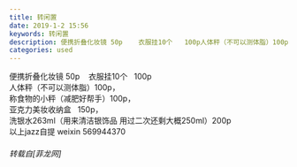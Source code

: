 ```yaml
---
title: 转闲置
date: 2019-1-2 15:56
keywords: 转闲置
description: 便携折叠化妆镜 50p    衣服挂10个   100p人体秤（不可以测体脂）100p，称食物的小秤（减肥好帮手）100p，亚克力美妆收纳盒   150p，洗银水263ml（用来清洁银饰品 用过二次还剩大概250ml）200p以上jazz自提 weixin 569944370
categories: used
---
```

<td class="t_f" id="postmessage_2603883">

便携折叠化妆镜 50p    衣服挂10个   100p<br/>
人体秤（不可以测体脂）100p，<br/>
称食物的小秤（减肥好帮手）100p，<br/>
亚克力美妆收纳盒   150p，<br/>
洗银水263ml（用来清洁银饰品 用过二次还剩大概250ml）200p<br/>
以上jazz自提 weixin 569944370</td>
###### 转载自[菲龙网]